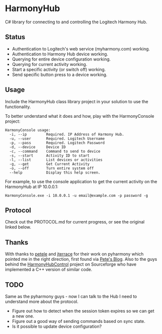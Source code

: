 ﻿HarmonyHub
==========

C# library for connecting to and controlling the Logitech Harmony Hub.

Status
------

- Authentication to Logitech's web service (myharmony.com) working.
- Authentication to Harmony Hub device working.
- Querying for entire device configuration working.
- Querying for current activity working.
- Start a specific activity (or switch off) working.
- Send specific button press to a device working.

Usage
-----

Include the HarmonyHub class library project in your solution to use the
functionality.  

To better understand what it does and how, play with the HarmonyConsole project:

    HarmonyConsole usage:
      -i, --ip         Required. IP Address of Harmony Hub.
      -u, --user       Required. Logitech Username
      -p, --pass       Required. Logitech Password
      -d, --device     Device ID
      -c, --command    Command to send to device
      -s, --start      Activity ID to start
      -l, --list       List devices or activities
      -g, --get        Get Current Activity
      -o, --off        Turn entire system off
      --help           Display this help screen.

For example, to use the console application to get the current activity on 
the HarmonyHub at IP 10.0.0.1:

    HarmonyConsole.exe -i 10.0.0.1 -u email@example.com -p password -g

Protocol
--------
Check out the PROTOCOL.md for current progress, or see the original linked below.

Thanks
------
With thanks to [petele] and [jterrace] for their work on pyharmony which 
pointed me in the right direction, first  found via [Pete's Blog][petelepage].
Also to the guys behind the [HarmonyHubControl][hhc] project on Sourceforge
who have implemented a C++ version of similar code.

TODO
----

Same as the pyharmony guys - now I can talk to the Hub I need to understand
more about the protocol.

- Figure out how to detect when the session token expires so we can get a
new one.
- Figure out a good way of sending commands based on sync state.
- Is it possible to update device configuration?


[petelepage]:http://petelepage.com/blog/tag/harmony-hub-api/
[jterrace]:https://github.com/jterrace/pyharmony/
[petele]:https://github.com/petele/pyharmony
[protocol]:https://github.com/jterrace/pyharmony/blob/master/PROTOCOL.md
[hhc]:http://sourceforge.net/projects/harmonyhubcontrol/